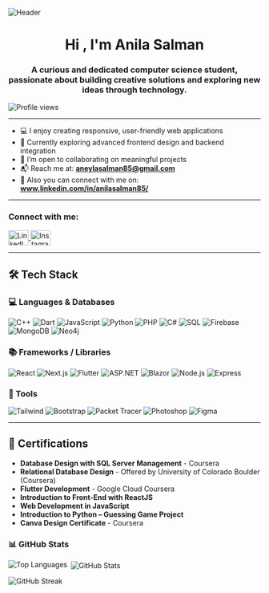 ![Header](https://github.com/anilasalman85/anilasalman85/assets/137329888/0d0c0f29-590e-42f5-ad3f-5890b6702d16)

<h1 align="center">Hi , I'm Anila Salman</h1>
<h3 align="center">A curious and dedicated computer science student, passionate about building creative solutions and exploring new ideas through technology.</h3>

<p align="left">
  <img src="https://komarev.com/ghpvc/?username=anilasalman85&label=Profile%20views&color=0e75b6&style=flat" alt="Profile views" />
</p>

---

- 💻 I enjoy creating responsive, user-friendly web applications  
- 🌱 Currently exploring advanced frontend design and backend integration  
- 🤝 I’m open to collaborating on meaningful projects  
- 📬 Reach me at: **aneylasalman85@gmail.com**
- 🔗 Also you can connect with me on: **www.linkedin.com/in/anilasalman85/**
---

<h3 align="left">Connect with me:</h3>
<p align="left">
  <a href="https://linkedin.com/in/anila-salman-48292b282" target="blank">
    <img align="center" src="https://raw.githubusercontent.com/rahuldkjain/github-profile-readme-generator/master/src/images/icons/Social/linked-in-alt.svg" alt="LinkedIn" height="30" width="40" />
  </a>
  <a href="https://instagram.com/aneyla_salman" target="blank">
    <img align="center" src="https://raw.githubusercontent.com/rahuldkjain/github-profile-readme-generator/master/src/images/icons/Social/instagram.svg" alt="Instagram" height="30" width="40" />
  </a>
</p>

---
## 🛠️ Tech Stack

### 💻 Languages & Databases
![C++](https://img.shields.io/badge/-C++-00599C?style=for-the-badge&logo=c%2B%2B&logoColor=white)
![Dart](https://img.shields.io/badge/-Dart-0175C2?style=for-the-badge&logo=dart&logoColor=white)
![JavaScript](https://img.shields.io/badge/-JavaScript-F7DF1E?style=for-the-badge&logo=javascript&logoColor=black)
![Python](https://img.shields.io/badge/-Python-3776AB?style=for-the-badge&logo=python&logoColor=white)
![PHP](https://img.shields.io/badge/-PHP-777BB4?style=for-the-badge&logo=php&logoColor=white)
![C#](https://img.shields.io/badge/-C%23-512BD4?style=for-the-badge&logo=csharp&logoColor=white)
![SQL](https://img.shields.io/badge/-SQL-4479A1?style=for-the-badge&logo=mysql&logoColor=white)
![Firebase](https://img.shields.io/badge/-Firebase-FFCA28?style=for-the-badge&logo=firebase&logoColor=black)
![MongoDB](https://img.shields.io/badge/-MongoDB-47A248?style=for-the-badge&logo=mongodb&logoColor=white)
![Neo4j](https://img.shields.io/badge/-Neo4j-008CC1?style=for-the-badge&logo=neo4j&logoColor=white)

### 📚 Frameworks / Libraries
![React](https://img.shields.io/badge/-React-61DAFB?style=for-the-badge&logo=react&logoColor=black)
![Next.js](https://img.shields.io/badge/-Next.js-000000?style=for-the-badge&logo=nextdotjs&logoColor=white)
![Flutter](https://img.shields.io/badge/-Flutter-02569B?style=for-the-badge&logo=flutter&logoColor=white)
![ASP.NET](https://img.shields.io/badge/-ASP.NET-512BD4?style=for-the-badge&logo=dotnet&logoColor=white)
![Blazor](https://img.shields.io/badge/-Blazor-512BD4?style=for-the-badge&logo=blazor&logoColor=white)
![Node.js](https://img.shields.io/badge/-Node.js-339933?style=for-the-badge&logo=nodedotjs&logoColor=white)
![Express](https://img.shields.io/badge/-Express-000000?style=for-the-badge&logo=express&logoColor=white)

### 🧰 Tools
![Tailwind](https://img.shields.io/badge/-Tailwind-06B6D4?style=for-the-badge&logo=tailwindcss&logoColor=white)
![Bootstrap](https://img.shields.io/badge/-Bootstrap-7952B3?style=for-the-badge&logo=bootstrap&logoColor=white)
![Packet Tracer](https://img.shields.io/badge/-Packet%20Tracer-0078D7?style=for-the-badge&logo=cisco&logoColor=white)
![Photoshop](https://img.shields.io/badge/-Photoshop-31A8FF?style=for-the-badge&logo=adobephotoshop&logoColor=white)
![Figma](https://img.shields.io/badge/-Figma-F24E1E?style=for-the-badge&logo=figma&logoColor=white)


---
## 📄 Certifications

- **Database Design with SQL Server Management** - Coursera
- **Relational Database Design** - Offered by University of Colorado Boulder (Coursera)
- **Flutter Development** - Google Cloud Coursera
- **Introduction to Front-End with ReactJS**
- **Web Development in JavaScript**
- **Introduction to Python – Guessing Game Project**
- **Canva Design Certificate** - Coursera


<h3 align="left">📊 GitHub Stats</h3>

<p>
  <img align="left" src="https://github-readme-stats.vercel.app/api/top-langs?username=anilasalman85&show_icons=true&locale=en&layout=compact" alt="Top Languages" />
</p>

<p>&nbsp;<img align="center" src="https://github-readme-stats.vercel.app/api?username=anilasalman85&show_icons=true&locale=en" alt="GitHub Stats" /></p>

<p><img align="center" src="https://github-readme-streak-stats.herokuapp.com/?user=anilasalman85&" alt="GitHub Streak" /></p>


